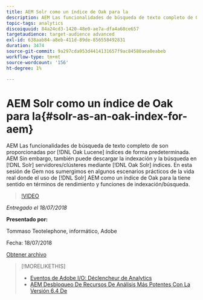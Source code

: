 ```yaml
---
title: AEM Solr como un índice de Oak para la
description: AEM Las funcionalidades de búsqueda de texto completo de Oak Lucene las proporcionan los índices de Oak Lucene de forma predeterminada. AEM Sin embargo, también puede descargar la indexación y la búsqueda en clústeres o servidores Solr a través de índices de Oak Solr. AEM En esta Sesión de Gem nos sumergimos en algunos escenarios prácticos de la vida real en los que el uso de Solr como un índice de Oak para la búsqueda tiene sentido en términos de rendimiento y características de indexación / búsqueda.
topic-tags: analytics
discoiquuid: 84a24cd3-1420-48e0-ae7a-dfa4a68ce657
targetaudience: target-audience advanced
exl-id: 638aab84-a8eb-411d-89de-856558492831
duration: 3474
source-git-commit: 9a297cda953d4414131657f9ac84580aea0eabeb
workflow-type: tm+mt
source-wordcount: '156'
ht-degree: 1%

---
```


# AEM Solr como un índice de Oak para la{#solr-as-an-oak-index-for-aem}

AEM Las funcionalidades de búsqueda de texto completo de son proporcionadas por [!DNL Oak Lucene] índices de forma predeterminada. AEM Sin embargo, también puede descargar la indexación y la búsqueda en [!DNL Solr] servidores/clústeres mediante [!DNL Oak Solr] índices. En esta sesión de Gem nos sumergimos en algunos escenarios prácticos de la vida real donde el uso de [!DNL Solr] AEM como un índice de Oak para la tiene sentido en términos de rendimiento y funciones de indexación/búsqueda.

>[!VIDEO](https://video.tv.adobe.com/v/23023/?quality=9)

*Entregado el 18/07/2018*

**Presentado por:**

Tommaso Teotelephone, informático, Adobe

Fecha: 18/07/2018

[Obtener archivo](assets/aem-gems-solr-oakaem-071818.pdf)

<!--
[Get back to the Overview](https://helpx.adobe.com/experience-manager/kt/eseminars/gems/aem-index.html)
-->

>[!MORELIKETHIS]
>
>* [Eventos de Adobe I/O: Déclencheur de Analytics](aem-analytics-triggers.md)
>* [AEM Desbloqueo De Recursos De Análisis Más Potentes Con La Versión 6.4 De](https://helpx.adobe.com/experience-manager/kt/eseminars/experience-insider/exp-asset-analytics-64.html)

<!-- wrong link, needs to be replaced. removed for now:
>* [Getting the most out of digital interactions with AEM and Analytics](https://helpx.adobe.com/experience-manager/kt/eseminars/ask-the-expert/aem-getting-the-most-out-of-digital-interactions-with-aem-and-analytics.html) 
-->
